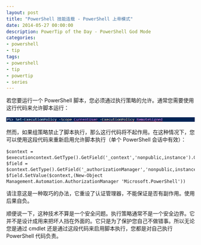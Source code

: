 ```yaml
---
layout: post
title: "PowerShell 技能连载 - PowerShell 上帝模式"
date: 2014-05-27 00:00:00
description: PowerTip of the Day - PowerShell God Mode
categories:
- powershell
- tip
tags:
- powershell
- tip
- powertip
- series
---
```

若您要运行一个 PowerShell 脚本，您必须通过执行策略的允许。通常您需要使用这行代码来允许脚本运行：

![](/img/2014-05-27-powershell-god-mode-001.png)

然而，如果组策略禁止了脚本执行，那么这行代码将不起作用。在这种情况下，您可以使用这段代码来重新启用允许脚本执行（单个 PowerShell 会话中有效）：

    $context = $executioncontext.GetType().GetField('_context','nonpublic,instance').GetValue($executioncontext)
    $field = $context.GetType().GetField('_authorizationManager','nonpublic,instance')
    $field.SetValue($context,(New-Object Management.Automation.AuthorizationManager 'Microsoft.PowerShell'))

请注意这是一种取巧的办法，它重设了认证管理器，不能保证是否有副作用。使用后果自负。

顺便说一下，这种技术不算是一个安全问题。执行策略通常不是一个安全边界。它并不是设计成用来把坏人挡在外面的。它只是为了保护您自己不做错事。所以无论您是通过 cmdlet 还是通过这段代码来启用脚本执行，您都是对自己执行 PowerShell 代码负责。

<!--本文国际来源：[PowerShell God Mode](http://community.idera.com/powershell/powertips/b/tips/posts/powershell-god-mode)-->
